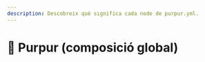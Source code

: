 ```yaml
---
description: Descobreix què significa cada node de purpur.yml.
---
```


# 🦑 Purpur (composició global)
